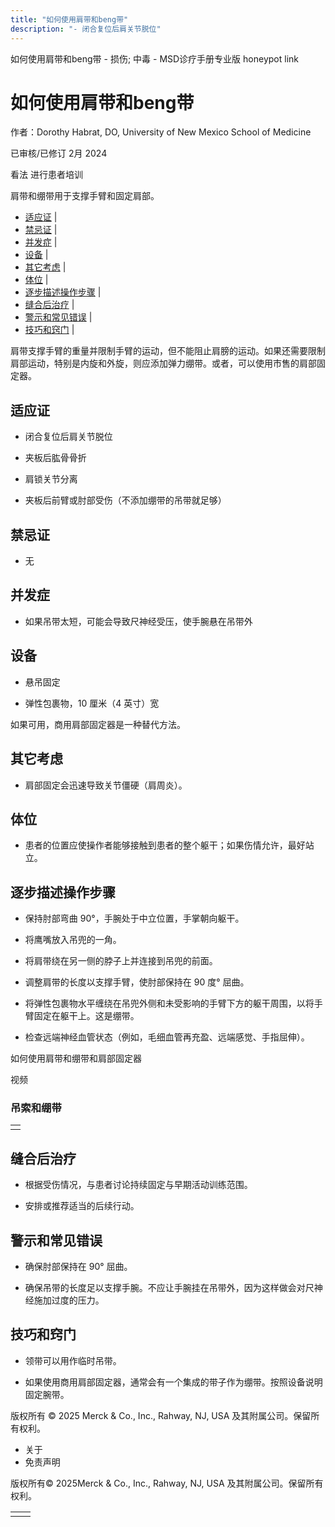 ```yaml
---
title: "如何使用肩带和beng带"
description: "- 闭合复位后肩关节脱位"
---
```


﻿如何使用肩带和beng带 - 损伤; 中毒 - MSD诊疗手册专业版 honeypot link

# 如何使用肩带和beng带

作者：Dorothy Habrat, DO, University of New Mexico School of Medicine

已审核/已修订 2月 2024

看法 进行患者培训

肩带和绷带用于支撑手臂和固定肩部。

- [适应证](#适应证_v54267997_zh) \|
- [禁忌证](#禁忌证_v54268008_zh) \|
- [并发症](#并发症_v54268013_zh) \|
- [设备](#设备_v54268018_zh) \|
- [其它考虑](#其它考虑_v54268026_zh) \|
- [体位](#体位_v54268031_zh) \|
- [逐步描述操作步骤](#逐步描述操作步骤_v54268036_zh) \|
- [缝合后治疗](#缝合后治疗_v54268069_zh) \|
- [警示和常见错误](#警示和常见错误_v54268062_zh) \|
- [技巧和窍门](#技巧和窍门_v54268076_zh) \|

肩带支撑手臂的重量并限制手臂的运动，但不能阻止肩膀的运动。如果还需要限制肩部运动，特别是内旋和外旋，则应添加弹力绷带。或者，可以使用市售的肩部固定器。

## 适应证

- 闭合复位后肩关节脱位

- 夹板后肱骨骨折

- 肩锁关节分离

- 夹板后前臂或肘部受伤（不添加绷带的吊带就足够）


## 禁忌证

- 无


## 并发症

- 如果吊带太短，可能会导致尺神经受压，使手腕悬在吊带外


## 设备

- 悬吊固定

- 弹性包裹物，10 厘米（4 英寸）宽


如果可用，商用肩部固定器是一种替代方法。

## 其它考虑

- 肩部固定会迅速导致关节僵硬（肩周炎）。


## 体位

- 患者的位置应使操作者能够接触到患者的整个躯干；如果伤情允许，最好站立。


## 逐步描述操作步骤

- 保持肘部弯曲 90°，手腕处于中立位置，手掌朝向躯干。

- 将鹰嘴放入吊兜的一角。

- 将肩带绕在另一侧的脖子上并连接到吊兜的前面。

- 调整肩带的长度以支撑手臂，使肘部保持在 90 度° 屈曲。

- 将弹性包裹物水平缠绕在吊兜外侧和未受影响的手臂下方的躯干周围，以将手臂固定在躯干上。这是绷带。

- 检查远端神经血管状态（例如，毛细血管再充盈、远端感觉、手指屈伸）。


如何使用肩带和绷带和肩部固定器



视频

### 吊索和绷带

|     |
| --- |
|  |

## 缝合后治疗

- 根据受伤情况，与患者讨论持续固定与早期活动训练范围。

- 安排或推荐适当的后续行动。


## 警示和常见错误

- 确保肘部保持在 90° 屈曲。

- 确保吊带的长度足以支撑手腕。不应让手腕挂在吊带外，因为这样做会对尺神经施加过度的压力。


## 技巧和窍门

- 领带可以用作临时吊带。

- 如果使用商用肩部固定器，通常会有一个集成的带子作为绷带。按照设备说明固定腕带。




版权所有 © 2025
Merck & Co., Inc., Rahway, NJ, USA 及其附属公司。保留所有权利。

- 关于
- 免责声明

版权所有© 2025Merck & Co., Inc., Rahway, NJ, USA 及其附属公司。保留所有权利。

|     |     |
| --- | --- |
|  |  |